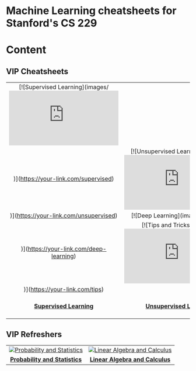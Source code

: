 # Machine Learning cheatsheets for Stanford's CS 229

# Content

## VIP Cheatsheets
| | | | |
|:-:|:-:|:-:|:-:|
| [![Supervised Learning](images/![image](https://github.com/Adity-star/Data-Science-Work/blob/main/CheatSheets/Standford-CS229%20Machine%20Learning/Supervised%20Learning%20Cheatsheet.pdf)
)](https://your-link.com/supervised) | [![Unsupervised Learning](images/![image](https://github.com/Adity-star/Data-Science-Work/blob/main/CheatSheets/Standford-CS229%20Machine%20Learning/cheatsheet-unsupervised-learning.pdf)
)](https://your-link.com/unsupervised) | [![Deep Learning](images/![image](https://github.com/user-attachments/assets/3db69a84-22c5-4aa5-8a07-8e1d9a204139)
)](https://your-link.com/deep-learning) | [![Tips and Tricks](images/![image](https://github.com/Adity-star/Data-Science-Work/blob/main/CheatSheets/Standford-CS229%20Machine%20Learning/cheatsheet-machine-learning-tips-and-tricks.pdf)
)](https://your-link.com/tips) |
| **[Supervised Learning](https://your-link.com/supervised)** | **[Unsupervised Learning](https://your-link.com/unsupervised)** | **[Deep Learning](https://your-link.com/deep-learning)** | **[Tips and Tricks](https://your-link.com/tips)** |

## VIP Refreshers
| | |
|:-:|:-:|
| [![Probability and Statistics](images/![image])](https://github.com/Adity-star/Data-Science-Work/blob/main/CheatSheets/Standford-CS229%20Machine%20Learning/refresher-probabilities-statistics.pdf) | [![Linear Algebra and Calculus](images/![image])](https://github.com/Adity-star/Data-Science-Work/blob/main/CheatSheets/Standford-CS229%20Machine%20Learning/refresher-algebra-calculus.pdf) |
| **[Probability and Statistics](https://your-link.com/probability)** | **[Linear Algebra and Calculus](https://your-link.com/linear-algebra)** |
